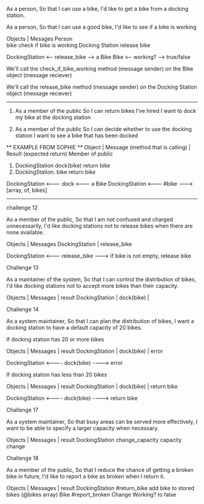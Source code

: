
As a person,
So that I can use a bike,
I'd like to get a bike from a docking station.

As a person,
So that I can use a good bike,
I'd like to see if a bike is working


Objects           |    Mesages 
Person              
bike                check if bike is working 
Docking Station     release bike 

DockingStation <-- release_bike --> a Bike
Bike <-- working? --> true/false



We'll call the check_if_bike_working method (message sender) on the Bike object (message reciever) 

We'll call the release_bike method (message sender) on the Docking Station object (message reciever) 


----------

1) As a member of the public
So I can return bikes I've hired
I want to dock my bike at the docking station

2) As a member of the public
So I can decide whether to use the docking station
I want to see a bike that has been docked


** EXAMPLE FROM SOPHIE ** 
Object              |   Message (method that is calling)  | Result (expected return)
Member of public
1) DockingStation                  dock(bike)                 return bike 
2) DockingStation.                 bike                       return bike 


DockingStation <--- dock <--- a Bike 
DockingStation <--- #bike ---> [array, of, bikes]
 

 -----


challenge 12

As a member of the public,
So that I am not confused and charged unnecessarily,
I'd like docking stations not to release bikes when there are none available.


Objects          | Messages 
DockingStation   | release_bike 

DockingStation <--- release_bike ---> if bike is not empty, release bike 


Challenge 13 

As a maintainer of the system,
So that I can control the distribution of bikes,
I'd like docking stations not to accept more bikes than their capacity.


Objects          | Messages   | result 
DockingStation   | dock(bike) | 



Challenge 14 

As a system maintainer,
So that I can plan the distribution of bikes,
I want a docking station to have a default capacity of 20 bikes.

If docking station has 20 or more bikes 

Objects           | Messages     | result 
DockingStation    | dock(bike)   | error 

DockingStation <---- dock(bike) ----> error 

If docking station has less than 20 bikes 

Objects           | Messages     | result 
DockingStation    | dock(bike)   | return bike 

DockingStation <---- dock(bike) ----> return bike 



Challenge 17 

As a system maintainer,
So that busy areas can be served more effectively,
I want to be able to specify a larger capacity when necessary.

Objects           | Messages          | result 
DockingStation      change_capacity   capacity change

Challenge 18 

As a member of the public,
So that I reduce the chance of getting a broken bike in future,
I'd like to report a bike as broken when I return it.

Objects           | Messages          | result 
DockingStation      #return_bike        add bike to stored bikes (@bikes array)
Bike                #report_broken      Change Working? to false 



